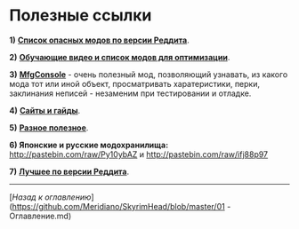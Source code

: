 # Полезные ссылки

**1)** [**Список опасных модов по версии Реддита**](https://www.reddit.com/r/skyrimmods/wiki/dangerous_mods_masterlist).

**2)** [**Обучающие видео и список модов для оптимизации**](https://docs.google.com/spreadsheets/d/1C2XVZb5vYO0iPnyBuYeQj_dR3scitdwIIRgYzsC45IA/).

**3)** [**MfgConsole**](http://www.nexusmods.com/skyrim/mods/44596/) - очень полезный мод, позволяющий узнавать, из какого мода тот или иной объект, просматривать харатеристики, перки, заклинания неписей - незаменим при тестировании и отладке.

**4)** [**Сайты и гайды**](https://docs.google.com/spreadsheets/d/1eE8wThsJgs6b_gPbyYf3w4d781ICwJ_56yjF9wym9is/).

**5)** [**Разное полезное**](https://docs.google.com/spreadsheets/d/1iZqcqsXkua7y3cYpFbb0XYGdTDL74bxRqzGhDcHZuhM/).

**6) Японские и русские модохранилища:** http://pastebin.com/raw/Py10ybAZ и http://pastebin.com/raw/ifj88p97

**7)** [**Лучшее по версии Реддита**](https://www.reddit.com/r/skyrimmods/wiki/best_mods_for).

------

[*Назад к оглавлению*](https://github.com/Meridiano/SkyrimHead/blob/master/01 - Оглавление.md)
